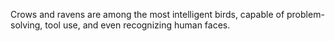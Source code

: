 Crows and ravens are among the most intelligent birds, capable of problem-solving, tool use, and even recognizing human faces.
